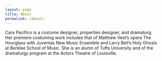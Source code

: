 ```yaml
---
layout: page
title: About
permalink: /about/
---
```


Cara Pacifico is a costume designer, properties designer, and dramaturg.  Her premiere costuming work includes that of Matthew Vest’s opera The Hourglass with Juventas New Music Ensemble and Larry Bell’s Holy Ghosts at Berklee School of Music. She is an alumn of Tufts University and of the dramaturgy program at the Actors Theatre of Louisville.

